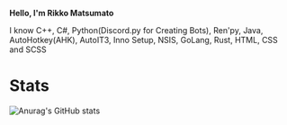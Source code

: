 **Hello, I'm Rikko Matsumato**

I know С++, C#, Python(Discord.py for Creating Bots), Ren'py, Java, AutoHotkey(AHK), AutoIT3, Inno Setup, NSIS, GoLang, Rust, HTML, CSS and SCSS

# Stats
![Anurag's GitHub stats](https://github-readme-stats.vercel.app/api?username=RikkoMatsumato&theme=kobokanaeru&show_icons=true)
